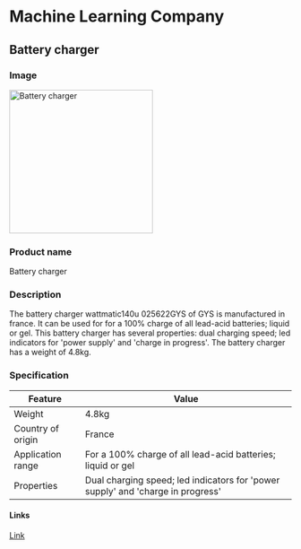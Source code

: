 # Machine Learning Company

## Battery charger

### Image
<img src="https://media.kramp.com/kws/krampd_rd/_8B3bIB3_IzLWsZQknWj58DGaIHd5d" alt="Battery charger" width="256" height="256">

### Product name
Battery charger


### Description
The battery charger wattmatic140u 025622GYS of GYS is manufactured in france. It can be used for for a 100% charge of all lead-acid batteries; liquid or gel. This battery charger has several properties: dual charging speed; led indicators for 'power supply' and 'charge in progress'. The battery charger has a weight of 4.8kg.

### Specification

Feature | Value
------------ | -------------
Weight | 4.8kg
Country of origin | France 
Application range | For a 100% charge of all lead-acid batteries; liquid or gel
Properties | Dual charging speed; led indicators for 'power supply' and 'charge in progress'


#### Links 
[Link](https://andyleezaizai.github.io/Battery-charger/)

